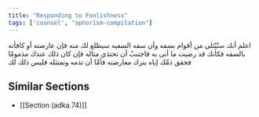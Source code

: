 ```yaml
---
title: "Responding to Foolishness"
tags: ['counsel', "aphorism-compilation"]
---
```


 اعلم أنك ستُبْتَلى من أقوام بسفه وأن سفه السفيه سيطلع لك منه فإن عارضته أو كافأته بالسفه فكأنك قد رضيت ما أتى به فاجتنبْ أن تحتذي مثاله فإن كان ذلك عندك مذمومًا فحقق ذمَّك إياه بترك معارضته فأمَّا أن تذمه وتمتثله فليس ذلك لك

## Similar Sections
- [[Section (adka.74)]]
